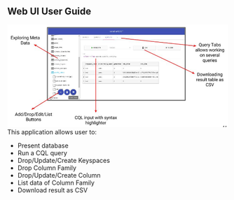 ## Web UI User Guide
![interface guide](img/interface_guide.png)
This application allows user to:
* Present database
* Run a CQL query
* Drop/Update/Create Keyspaces
* Drop Column Family
* Drop/Update/Create Column
* List data of Column Family
* Download result as CSV